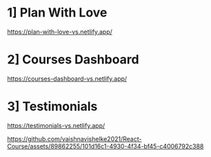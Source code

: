# 1] Plan With Love

https://plan-with-love-vs.netlify.app/

# 2] Courses Dashboard

https://courses-dashboard-vs.netlify.app/

# 3] Testimonials

https://testimonials-vs.netlify.app/

https://github.com/vaishnavishelke2021/React-Course/assets/89862255/101d16c1-4930-4f34-bf45-c4006792c388
